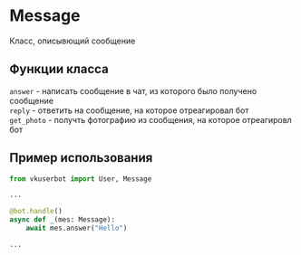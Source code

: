 # Message
Класс, описывющий сообщение
## Функции класса
`answer` - написать сообщение в чат, из которого было получено сообщение <br/>
`reply` - ответить на сообщение, на которое отреагировал бот <br/>
`get_photo` - получть фотографию из сообщения, на которое отреагировл бот
## Пример использования
```python
from vkuserbot import User, Message

...

@bot.handle()
async def _(mes: Message):
    await mes.answer("Hello")

...

```
